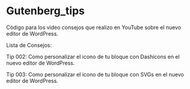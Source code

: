 # Gutenberg_tips
Código para los video consejos que realizo en YouTube sobre el nuevo editor de WordPress.

Lista de Consejos:

Tip 002:  Como personalizar el icono de tu bloque con Dashicons en el nuevo editor de WordPress.

Tip 003:  Como personalizar el icono de tu bloque con SVGs en el nuevo editor de WordPress.

